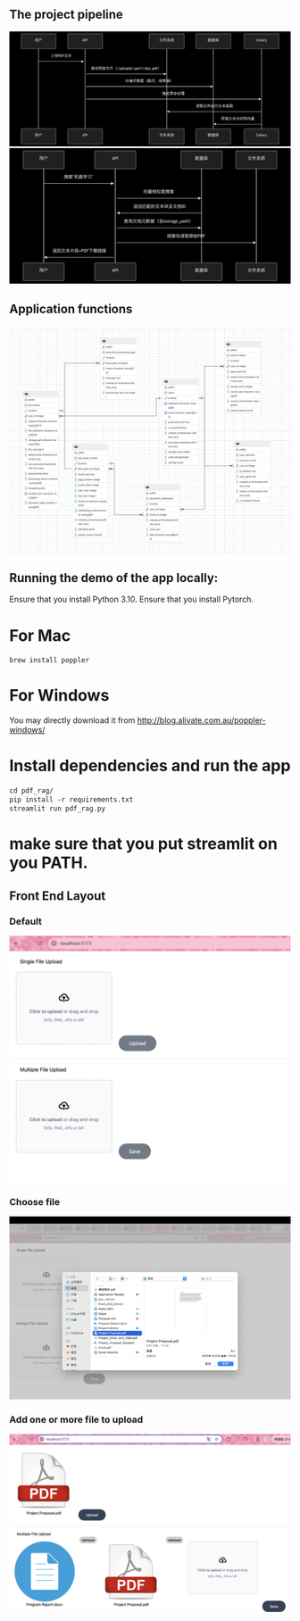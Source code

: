 ## The project pipeline
![Upload Pipeline](文件上传.png)
![search Pipeline](检索阶段.png)

## Application functions
![search Pipeline](ERD.png)

## Running the demo of the app locally:
Ensure that you install Python 3.10. 
Ensure that you install Pytorch.

# For Mac 
```
brew install poppler
```
# For Windows
You may directly download it from http://blog.alivate.com.au/poppler-windows/

# Install dependencies and run the app
```
cd pdf_rag/
pip install -r requirements.txt
streamlit run pdf_rag.py
```
# make sure that you put streamlit on you PATH.

## Front End Layout
### Default
![Front End Demo](Front_End_Demo1.png)
### Choose file
![Front End Demo](Front_End_Demo2.png)
### Add one or more file to upload
![Front End Demo](Front_End_Demo3.png)
